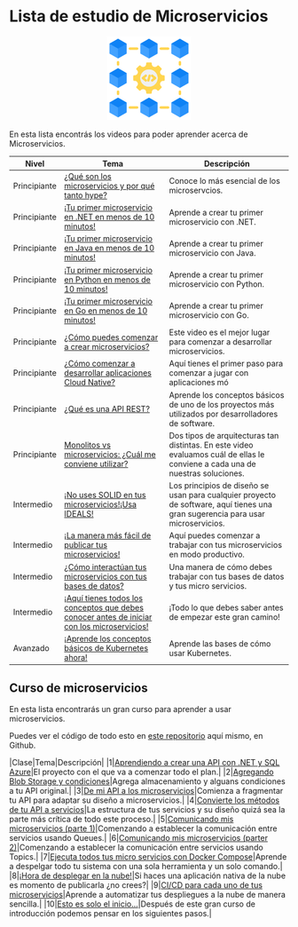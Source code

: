 # Lista de estudio de Microservicios

<!-- markdownlint-disable -->
<div align="center">
  <img src="../../assets/images/services.png" width="30%" alt="Microservices Logo">
</div>

En esta lista encontrás los videos para poder aprender acerca de Microservicios.

|Nivel|Tema|Descripción|
|-----|----|-----------|
|Principiante|[¿Qué son los microservicios y por qué tanto hype?](https://youtu.be/f7k6WuwIh8k)|Conoce lo más esencial de los microservcios.|
|Principiante|[¡Tu primer microservicio en .NET en menos de 10 minutos!](https://youtu.be/U64h5S5DfWE)|Aprende a crear tu primer microservicio con .NET.|
|Principiante|[¡Tu primer microservicio en Java en menos de 10 minutos!](https://youtu.be/fwjSgU2CLOA)|Aprende a crear tu primer microservicio con Java.|
|Principiante|[¡Tu primer microservicio en Python en menos de 10 minutos!](https://youtu.be/j48mV8PeNuI)|Aprende a crear tu primer microservicio con Python.|
|Principiante|[¡Tu primer microservicio en Go en menos de 10 minutos!](https://youtu.be/muNva2imTtc)|Aprende a crear tu primer microservicio con Go.|
|Principiante|[¿Cómo puedes comenzar a crear microservicios?](https://youtu.be/etIx9sLHnvs)|Este video es el mejor lugar para comenzar a desarrollar microservicios.|
|Principiante|[¿Cómo comenzar a desarrollar aplicaciones Cloud Native?](https://youtu.be/221AsKtE4BM)|Aquí tienes el primer paso para comenzar a jugar con aplicaciones mó
|Principiante|[¿Qué es una API REST?](https://youtu.be/9rMKy_VtqvY)|Aprende los conceptos básicos de uno de los proyectos más utilizados por desarrolladores de software.|
|Principiante|[Monolitos vs microservicios: ¿Cuál me conviene utilizar?](https://youtu.be/B2kOTWWSdXQ)|Dos tipos de arquitecturas tan distintas. En este video evaluamos cuál de ellas le conviene a cada una de nuestras soluciones.|
|Intermedio|[¡No uses SOLID en tus microservicios!¡Usa IDEALS!](https://youtu.be/RL4UUSjYD-E)|Los principios de diseño se usan para cualquier proyecto de software, aquí tienes una gran sugerencia para usar microservicios.|
|Intermedio|[¡La manera más fácil de publicar tus microservicios!](https://youtu.be/LscECJtc1ys)|Aquí puedes comenzar a trabajar con tus microservicios en modo productivo.|
|Intermedio|[¿Cómo interactúan tus microservicios con tus bases de datos?](https://youtu.be/0ISgGFl3GmY)|Una manera de cómo debes trabajar con tus bases de datos y tus micro servicios.|
|Intermedio|[¡Aquí tienes todos los conceptos que debes conocer antes de iniciar con los microservicios!](https://youtu.be/oTTljeN2hig)|¡Todo lo que debes saber antes de empezar este gran camino!|
|Avanzado|[¡Aprende los conceptos básicos de Kubernetes ahora!](https://youtu.be/qeBTMk3lRZ0)|Aprende las bases de cómo usar Kubernetes.|


## Curso de microservicios

En esta lista encontrarás un gran curso para aprender a usar microservicios.

Puedes ver el código de todo esto en [este repositorio](https://github.com/aminespinoza10/Curso-Microservicios) aquí mismo, en Github.

|Clase|Tema|Descripción|
|1|[Aprendiendo a crear una API con .NET y SQL Azure](https://youtu.be/LFo1Vaz3s_M)|El proyecto con el que va a comenzar todo el plan.|
|2|[Agregando Blob Storage y condiciones](https://youtu.be/RiLmmZex3hA)|Agrega almacenamiento y alguans condiciones a tu API original.|
|3|[De mi API a los microservicios](https://youtu.be/o1t-53TSSaA)|Comienza a fragmentar tu API para adaptar su diseño a microservicios.|
|4|[Convierte los métodos de tu API a servicios](https://youtu.be/mxQS5o6HVrk)|La estructura de tus servicios y su diseño quizá sea la parte más crítica de todo este proceso.|
|5|[Comunicando mis microservicios (parte 1)](https://youtu.be/NosvtzxYj3A)|Comenzando a establecer la comunicación entre servicios usando Queues.|
|6|[Comunicando mis microservicios (parter 2)](https://youtu.be/hHxH25g_s1c)|Comenzando a establecer la comunicación entre servicios usando Topics.|
|7|[Ejecuta todos tus micro servicios con Docker Compose](https://youtu.be/D20YlUm_5_I)|Aprende a despelgar todo tu sistema con una sola herramienta y un solo comando.|
|8|[¡Hora de desplegar en la nube!](https://youtu.be/f64KyWFujng)|Si haces una aplicación nativa de la nube es momento de publicarla ¿no crees?|
|9|[CI/CD para cada uno de tus microservicios](https://youtu.be/a-no0tt0WZE)|Aprende a automatizar tus despliegues a la nube de manera sencilla.|
|10|[Esto es solo el inicio...](https://youtu.be/qO4RLY-Y5jM)|Después de este gran curso de introducción podemos pensar en los siguientes pasos.|
       